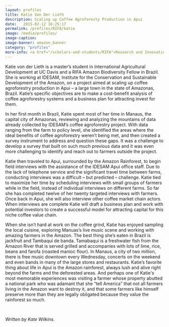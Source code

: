 ```yaml
---
layout: profiles
title: Katie Von Der Lieth
description: Scaling up Coffee Agroforesty Production in Apui
date:   2015-02-12 16:25:17
permalink: /profiles/RIFA/katie
image: /media/profiles/
image-caption: 
image-banner: amazon_banner
category: "profiles"
more-info: <a href="/scholars-and-students/RIFA">Research and Innovation Fellowship for Agriculture (RIFA)</a>
---
```


Katie von der Lieth is a master’s student in International Agricultural Development at UC Davis and a RIFA Amazon Biodiversity Fellow in Brazil. She is working at IDESAM, Institute for the Conservation and Sustainable Development of the Amazon, on a project aimed at scaling up coffee agroforestry production in Apui – a large town in the state of Amazonas, Brazil. Katie’s specific objectives are to make a cost-benefit analysis of coffee agroforestry systems and a business plan for attracting invest for them.<br>

In her first month in Brazil, Katie spent most of her time in Manaus, the capital city of Amazonas, reviewing and analyzing the mountains of data already collected by IDESAM’s coffee agroforestry project.  With data ranging from the farm to policy level, she identified the areas where the ideal benefits of coffee agroforestry weren’t being met, and then created a survey instrument to address and question these gaps. It was a challenge to develop a survey that built on such much previous data and it was even more challenging to identify and reach out to farmers outside the project. <br>

Katie then traveled to Apui, surrounded by the Amazon Rainforest, to begin field interviews with the assistance of the IDESAM Apui office staff. Due to the lack of telephone service and the significant travel time between farms, conducting interviews was a difficult – but predicted – challenge. Katie tied to maximize her time by scheduling interviews with small groups of farmers while in the field, instead of individual interviews on different farms. So far she has completed twelve of her twenty targeted interviews with farmers. Once back in Apui, she will also interview other coffee market chain actors. When interviews are complete Katie will draft a business plan and work with potential investors to create a successful model for attracting capital for this niche coffee value chain. <br>

When she isn’t hard at work on the coffee grind, Katie has enjoyed sampling the local cuisine, exploring Manuas’s live music scene and working with amazing farmers in the Amazon. The best thing she’s eaten in Brazil is jackfruit and Tambaqui de banda. Tamabaqui is a freshwater fish from the Amazon River that is served grilled and accompanies with lots of lime, rice, beans and farofa (roasted manioc flour). In Manaus, a city of two million, there is free music downtown every Wednesday, concerts on the weekend and even bands in many of the large stores and restaurants. Katie’s favorite thing about life in Apui is the Amazon rainforest, always lush and alive right beyond the farms and the deforested areas. And perhaps one of Katie's most memorable experiences was visiting a farmer whose property abutted a national park who was adamant that she “tell America” that not all farmers living in the Amazon want to destroy it, and that some farmers like himself preserve more than they are legally obligated because they value the rainforest so much. <br>

<br>

<p><i>Written by Kate Wilkins.</i></p>
